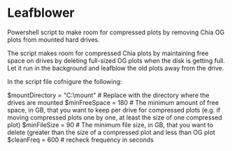 # Leafblower
Powershell script to make room for compressed plots by removing Chia OG plots from mounted hard drives.

The script makes room for compressed Chia plots by maintaining free space on drives by deleting full-sized OG plots when the disk is getting full. Let it run in the background and leafblow the old plots away from the drive.

In the script file cofnigure the following:

$mountDirectory = "C:\mount" # Replace with the directory where the drives are mounted
$minFreeSpace = 180 # The minimum amount of free space, in GB, that you want to keep per drive for compressed plots (e.g. if moving compressed plots one by one, at least the size of one compressed plot)
$minFileSize = 90 # The minimum file size, in GB, that you want to delete (greater than the size of a compressed plot and less than OG plot
$cleanFreq = 600 # recheck frequency in seconds
